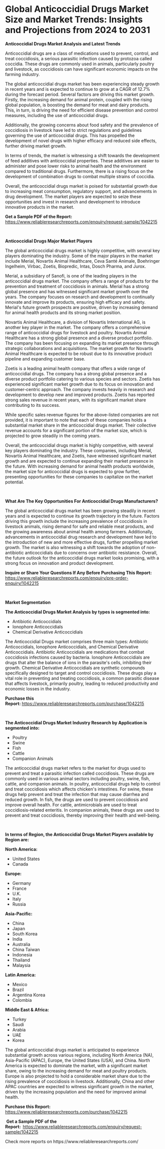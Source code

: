 <p><h1>Global Anticoccidial Drugs Market Size and Market Trends: Insights and Projections from 2024 to 2031</h1></p><p><strong>Anticoccidial Drugs Market Analysis and Latest Trends</strong></p>
<p><p>Anticoccidial drugs are a class of medications used to prevent, control, and treat coccidiosis, a serious parasitic infection caused by protozoa called coccidia. These drugs are commonly used in animals, particularly poultry and livestock, as coccidiosis can have significant economic impacts on the farming industry. </p><p>The global anticoccidial drugs market has been experiencing steady growth in recent years and is expected to continue to grow at a CAGR of 12.7% during the forecast period. Several factors are driving this market growth. Firstly, the increasing demand for animal protein, coupled with the rising global population, is boosting the demand for meat and dairy products. This, in turn, is driving the need for efficient disease prevention and control measures, including the use of anticoccidial drugs.</p><p>Additionally, the growing concerns about food safety and the prevalence of coccidiosis in livestock have led to strict regulations and guidelines governing the use of anticoccidial drugs. This has propelled the development of novel drugs with higher efficacy and reduced side effects, further driving market growth.</p><p>In terms of trends, the market is witnessing a shift towards the development of feed additives with anticoccidial properties. These additives are easier to administer and pose lower risks to animal health and the environment compared to traditional drugs. Furthermore, there is a rising focus on the development of combination drugs to combat multiple strains of coccidia.</p><p>Overall, the anticoccidial drugs market is poised for substantial growth due to increasing meat consumption, regulatory support, and advancements in drug development. The market players are expected to seize these opportunities and invest in research and development to introduce innovative products in the market.</p></p>
<p><strong>Get a Sample PDF of the Report:&nbsp;</strong> <a href="https://www.reliableresearchreports.com/enquiry/request-sample/1042215">https://www.reliableresearchreports.com/enquiry/request-sample/1042215</a></p>
<p>&nbsp;</p>
<p><strong>Anticoccidial Drugs Major Market Players</strong></p>
<p><p>The global anticoccidial drugs market is highly competitive, with several key players dominating the industry. Some of the major players in the market include Merial, Novartis Animal Healthcare, Ceva Santé Animale, Boehringer Ingelheim, Virbac, Zoetis, Biopredic, Intas, Dosch Pharma, and Jurox.</p><p>Merial, a subsidiary of Sanofi, is one of the leading players in the anticoccidial drugs market. The company offers a range of products for the prevention and treatment of coccidiosis in animals. Merial has a strong global presence and has witnessed significant market growth over the years. The company focuses on research and development to continually innovate and improve its products, ensuring high efficacy and safety. Merial's future growth prospects are positive, driven by increasing demand for animal health products and its strong market position.</p><p>Novartis Animal Healthcare, a division of Novartis International AG, is another key player in the market. The company offers a comprehensive range of anticoccidial drugs for livestock and poultry. Novartis Animal Healthcare has a strong global presence and a diverse product portfolio. The company has been focusing on expanding its market presence through strategic collaborations and acquisitions. The market growth for Novartis Animal Healthcare is expected to be robust due to its innovative product pipeline and expanding customer base.</p><p>Zoetis is a leading animal health company that offers a wide range of anticoccidial drugs. The company has a strong global presence and a diverse product portfolio catering to various species and sectors. Zoetis has experienced significant market growth due to its focus on innovation and customer-centric approach. The company invests heavily in research and development to develop new and improved products. Zoetis has reported strong sales revenue in recent years, with its significant market share contributing to its success.</p><p>While specific sales revenue figures for the above-listed companies are not provided, it is important to note that each of these companies holds a substantial market share in the anticoccidial drugs market. Their collective revenue accounts for a significant portion of the market size, which is projected to grow steadily in the coming years.</p><p>Overall, the anticoccidial drugs market is highly competitive, with several key players dominating the industry. These companies, including Merial, Novartis Animal Healthcare, and Zoetis, have witnessed significant market growth and are expected to continue expanding their market presence in the future. With increasing demand for animal health products worldwide, the market size for anticoccidial drugs is expected to grow further, presenting opportunities for these companies to capitalize on the market potential.</p></p>
<p>&nbsp;</p>
<p><strong>What Are The Key Opportunities For Anticoccidial Drugs Manufacturers?</strong></p>
<p><p>The global anticoccidial drugs market has been growing steadily in recent years and is expected to continue its growth trajectory in the future. Factors driving this growth include the increasing prevalence of coccidiosis in livestock animals, rising demand for safe and reliable meat products, and the growing awareness about animal health among farmers. Additionally, advancements in anticoccidial drug research and development have led to the introduction of new and more effective drugs, further propelling market growth. The market is also witnessing a shift towards the adoption of non-antibiotic anticoccidials due to concerns over antibiotic resistance. Overall, the future outlook for the anticoccidial drugs market looks promising, with a strong focus on innovation and product development.</p></p>
<p><strong>Inquire or Share Your Questions If Any Before Purchasing This Report:</strong> <a href="https://www.reliableresearchreports.com/enquiry/pre-order-enquiry/1042215">https://www.reliableresearchreports.com/enquiry/pre-order-enquiry/1042215</a></p>
<p>&nbsp;</p>
<p><strong>Market Segmentation</strong></p>
<p><strong>The Anticoccidial Drugs Market Analysis by types is segmented into:</strong></p>
<p><ul><li>Antibiotic Anticoccidials</li><li>Ionophore Anticoccidials</li><li>Chemical Derivative Anticoccidials</li></ul></p>
<p><p>The Anticoccidial Drugs market comprises three main types: Antibiotic Anticoccidials, Ionophore Anticoccidials, and Chemical Derivative Anticoccidials. Antibiotic Anticoccidials are medications that combat coccidiosis infections caused by bacteria. Ionophore Anticoccidials are drugs that alter the balance of ions in the parasite's cells, inhibiting their growth. Chemical Derivative Anticoccidials are synthetic compounds specifically designed to target and control coccidiosis. These drugs play a vital role in preventing and treating coccidiosis, a common parasitic disease that affects livestock, primarily poultry, leading to reduced productivity and economic losses in the industry.</p></p>
<p><strong>Purchase this Report:&nbsp;</strong><a href="https://www.reliableresearchreports.com/purchase/1042215">https://www.reliableresearchreports.com/purchase/1042215</a></p>
<p>&nbsp;</p>
<p><strong>The Anticoccidial Drugs Market Industry Research by Application is segmented into:</strong></p>
<p><ul><li>Poultry</li><li>Swine</li><li>Fish</li><li>Cattle</li><li>Companion Animals</li></ul></p>
<p><p>The anticoccidial drugs market refers to the market for drugs used to prevent and treat a parasitic infection called coccidiosis. These drugs are commonly used in various animal sectors including poultry, swine, fish, cattle, and companion animals. In poultry, anticoccidial drugs help to control and treat coccidiosis which affects chicken's intestines. For swine, these drugs help prevent and treat the infection that may cause diarrhea and reduced growth. In fish, the drugs are used to prevent coccidiosis and improve overall health. For cattle, antimicrobials are used to treat coccidiosis-related enteritis. In companion animals, these drugs are used to prevent and treat coccidiosis, thereby improving their health and well-being.</p></p>
<p>&nbsp;</p>
<p><strong>In terms of Region, the Anticoccidial Drugs Market Players available by Region are:</strong></p>
<p>
    <p> <strong> North America: </strong>
        <ul>
            <li>United States</li>
            <li>Canada</li>
        </ul>
        </p> 
    <p> <strong> Europe: </strong>
        <ul>
            <li>Germany</li>
            <li>France</li>
            <li>U.K.</li>
            <li>Italy</li>
            <li>Russia</li>
        </ul>
        </p> 
    <p> <strong> Asia-Pacific: </strong>
        <ul>
            <li>China</li>
            <li>Japan</li>
            <li>South Korea</li>
            <li>India</li>
            <li>Australia</li>
            <li>China Taiwan</li>
            <li>Indonesia</li>
            <li>Thailand</li>
            <li>Malaysia</li>
        </ul>
        </p> 
    <p> <strong> Latin America: </strong>
        <ul>
            <li>Mexico</li>
            <li>Brazil</li>
            <li>Argentina Korea</li>
            <li>Colombia</li>
        </ul>
        </p> 
    <p> <strong> Middle East & Africa: </strong>
        <ul>
            <li>Turkey</li>
            <li>Saudi</li>
            <li>Arabia</li>
            <li>UAE</li>
            <li>Korea</li>
        </ul>
    </p>
    </p>
<p><p>The global anticoccidial drugs market is anticipated to experience substantial growth across various regions, including North America (NA), Asia-Pacific (APAC), Europe, the United States (USA), and China. North America is expected to dominate the market, with a significant market share, owing to the increasing demand for meat and poultry products. Europe is also projected to hold a considerable market share due to the rising prevalence of coccidiosis in livestock. Additionally, China and other APAC countries are expected to witness significant growth in the market, driven by the increasing population and the need for improved animal health.</p></p>
<p><strong>Purchase this Report: </strong><a href="https://www.reliableresearchreports.com/purchase/1042215">https://www.reliableresearchreports.com/purchase/1042215</a></p>
<p>&nbsp;<strong>Get a Sample PDF of the Report:&nbsp;&nbsp;</strong><a href="https://www.reliableresearchreports.com/enquiry/request-sample/1042215">https://www.reliableresearchreports.com/enquiry/request-sample/1042215</a></p>
<p><strong></strong></p>
<p>Check more reports on https://www.reliableresearchreports.com/</p>